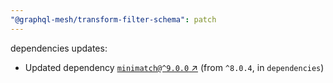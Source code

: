 ```yaml
---
"@graphql-mesh/transform-filter-schema": patch
---
```

dependencies updates:
  - Updated dependency [`minimatch@^9.0.0` ↗︎](https://www.npmjs.com/package/minimatch/v/9.0.0) (from `^8.0.4`, in `dependencies`)
